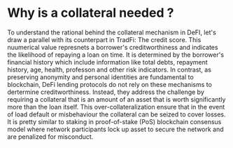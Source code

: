 # Why is a collateral needed ?

To understand the rational behind the collateral mechanism in DeFI, let's draw a parallel with its counterpart in TradFi:
The credit score. This nuumerical value represnets a borrower's creditworthiness and indicates the likelihood of repaying
a loan on time. It is determined by the borrower's financial history which include information like total debts, repayment history, age, health, professon and other risk indicators. In contrast, as preserving anonymity and personal identities are fundamental to blockchain, DeFi lending protocols do not rely on these mechanisms to dertermine creditworthiness. 
Instead, they address the challenge by requiring a collateral that is an amount of an asset that is worth significantly more than the loan itself. This over-collateralization ensure that in the event of load default or misbehaviour the collateral can be seized to cover losses. It is pretty similar to staking in proof-of-stake (PoS) blockchain consensus
model where network participants lock up asset to secure the network and are penalized for misconduct.